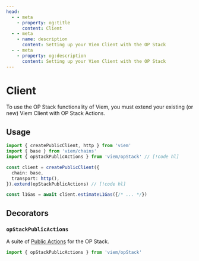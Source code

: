 ```yaml
---
head:
  - - meta
    - property: og:title
      content: Client
  - - meta
    - name: description
      content: Setting up your Viem Client with the OP Stack
  - - meta
    - property: og:description
      content: Setting up your Viem Client with the OP Stack
---
```


# Client

To use the OP Stack functionality of Viem, you must extend your existing (or new) Viem Client with OP Stack Actions.

## Usage

```ts
import { createPublicClient, http } from 'viem'
import { base } from 'viem/chains'
import { opStackPublicActions } from 'viem/opStack' // [!code hl]

const client = createPublicClient({
  chain: base,
  transport: http(),
}).extend(opStackPublicActions) // [!code hl]

const l1Gas = await client.estimateL1Gas({/* ... */})
```

## Decorators

### `opStackPublicActions`

A suite of [Public Actions](./estimateL1Gas.md) for the OP Stack.

```ts
import { opStackPublicActions } from 'viem/opStack'
```